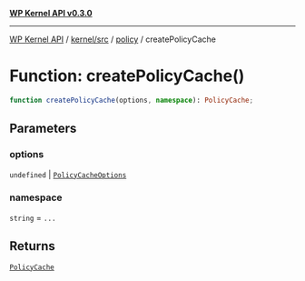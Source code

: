 [**WP Kernel API v0.3.0**](../../../../../README.md)

---

[WP Kernel API](../../../../../README.md) / [kernel/src](../../../README.md) / [policy](../README.md) / createPolicyCache

# Function: createPolicyCache()

```ts
function createPolicyCache(options, namespace): PolicyCache;
```

## Parameters

### options

`undefined` | [`PolicyCacheOptions`](../../../type-aliases/PolicyCacheOptions.md)

### namespace

`string` = `...`

## Returns

[`PolicyCache`](../../../type-aliases/PolicyCache.md)
